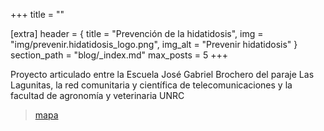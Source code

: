 +++
title = ""

[extra]
header = { title = "Prevención de la hidatidosis", img = "img/prevenir.hidatidosis_logo.png", img_alt = "Prevenir hidatidosis" }
section_path = "blog/_index.md"
max_posts = 5
+++

Proyecto articulado entre la Escuela José Gabriel Brochero del paraje Las Lagunitas, la red comunitaria y científica de telecomunicaciones y la facultad de agronomía y veterinaria UNRC

> [mapa](https://mapa.libre.net.ar/prevenir.hidatidosis/) 
